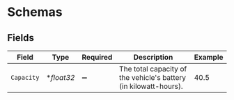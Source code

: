 # Schemas


## Fields

| Field                                                            | Type                                                             | Required                                                         | Description                                                      | Example                                                          |
| ---------------------------------------------------------------- | ---------------------------------------------------------------- | ---------------------------------------------------------------- | ---------------------------------------------------------------- | ---------------------------------------------------------------- |
| `Capacity`                                                       | **float32*                                                       | :heavy_minus_sign:                                               | The total capacity of the vehicle's battery (in kilowatt-hours). | 40.5                                                             |